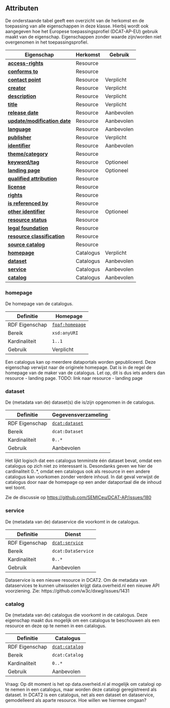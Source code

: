## Attributen

De onderstaande tabel geeft een overzicht van de herkomst en de toepassing van alle eigenschappen in deze klasse. Hierbij wordt ook aangegeven hoe het Europese toepassingsprofiel (DCAT-AP-EU) gebruik maakt van de eigenschap. Eigenschappen zonder waarde zijn/worden niet overgenomen in het toepassingsprofiel.

| **Eigenschap**                                                   | Herkomst  | Gebruik    |
| ---------------------------------------------------------------- | --------- | ---------- |
| <a href="#access-rights">**access-rights**</a>                   | Resource  |            |
| <a href="#conforms-to">**conforms to**</a>                       | Resource  |            |
| <a href="#contact-point">**contact point**                       | Resource  | Verplicht  |
| <a href="#creator">**creator**</a>                               | Resource  | Verplicht  |
| <a href="#description">**description**                           | Resource  | Verplicht  |
| <a href="#title">**title**                                       | Resource  | Verplicht  |
| <a href="#release-date">**release date**                         | Resource  | Aanbevolen |
| <a href="#update-modification-date">**update/modification date** | Resource  | Aanbevolen |
| <a href="#language">**language**                                 | Resource  | Aanbevolen |
| <a href="#publisher">**publisher**                               | Resource  | Verplicht  |
| <a href="#identifier">**identifier**                             | Resource  | Aanbevolen |
| <a href="#theme-category">**theme/category**                     | Resource  |            |
| <a href="#keyword-tag">**keyword/tag**                           | Resource  | Optioneel  |
| <a href="#landing-page">**landing page**                         | Resource  | Optioneel  |
| <a href="#qualified-attribution">**qualified attribution**       | Resource  |            |
| <a href="#license">**license**                                   | Resource  |            |
| <a href="#rights">**rights**                                     | Resource  |            |
| <a href="#is-referenced-by">**is referenced by**                 | Resource  |            |
| <a href="#other-identifier">**other identifier**                 | Resource  | Optioneel  |
| <a href="#resource-status">**resource status**                   | Resource  |            |
| <a href="#legal-foundation">**legal foundation**                 | Resource  |            |
| <a href="#resource-classification">**resource classification**   | Resource  |            |
| <a href="#source-catalog">**source catalog**                     | Resource  |            |
| <a href="#homepage">**homepage**                                 | Catalogus | Verplicht  |
| <a href="#dataset">**dataset**                                   | Catalogus | Aanbevolen |
| <a href="#service">**service**                                   | Catalogus | Aanbevolen |
| <a href="#catalog">**catalog**                         | Catalogus | Aanbevolen |

### homepage

De homepage van de catalogus.  

| Definitie      | Homepage                                                                                    |
| -------------- | ------------------------------------------------------------------------------------------- |
| RDF Eigenschap | <a href="https://www.w3.org/TR/vocab-dcat-2/#Property:catalog_homepage">`foaf:homepage`</a> |
| Bereik         | `xsd:anyURI`                                                                                |
| Kardinaliteit  | `1..1`                                                                                      |
| Gebruik        | Verplicht                                                                                   |

<p class="note" title="Note">
Een catalogus kan op meerdere dataportals worden gepubliceerd. Deze eigenschap verwijst naar de originele homepage. Dat is in de regel de homepage van de maker van de catalogus. Let op, dit is dus iets anders dan resource - landing page. TODO: link naar resource - landing page
</p>


### dataset

De (metadata van de) dataset(s) die is/zijn opgenomen in de catalogus.

| Definitie      | Gegevensverzameling                                                                       |
| -------------- | ----------------------------------------------------------------------------------------- |
| RDF Eigenschap | <a href="https://www.w3.org/TR/vocab-dcat-2/#Property:catalog_dataset">`dcat:dataset`</a> |
| Bereik         | `dcat:Dataset`                                                                            |
| Kardinaliteit  | `0..*`                                                                                    |
| Gebruik        | Aanbevolen                                                                                |

<p class="note" title="Note">
Het lijkt logisch dat een catalogus tenminste één dataset bevat, omdat een catalogus op zich niet zo interessant is. Desondanks geven we hier de cardinaliteit 0..*, omdat een catalogus ook als resource in een andere catalogus kan voorkomen zonder verdere inhoud. In dat geval verwijst de catalogus door naar de homepage op een ander dataportaal die de inhoud wel toont.
    
Zie de discussie op https://github.com/SEMICeu/DCAT-AP/issues/180    
</p>


### service  

De (metadata van de) dataservice die voorkomt in de catalogus.

| Definitie      | Dienst                                                                                    |
| -------------- | ----------------------------------------------------------------------------------------- |
| RDF Eigenschap | <a href="https://www.w3.org/TR/vocab-dcat-2/#Property:catalog_service">`dcat:service`</a> |
| Bereik         | `dcat:DataService`                                                                        |
| Kardinaliteit  | `0..*`                                                                                    |
| Gebruik        | Aanbevolen                                                                                |

<p class="note" title="Note">
Dataservice is een nieuwe resource in DCAT2. Om de metadata van dataservices te kunnen uitwisselen krijgt data.overheid.nl een nieuwe API voorziening.
Zie: https://github.com/w3c/dxwg/issues/1431
</p>


### catalog

De (metadata van de) catalogus die voorkomt in de catalogus. Deze eigenschap maakt dus mogelijk om een catalogus te beschouwen als een resource en deze op te nemen in een catalogus.

| Definitie      | Catalogus                                                                         |
| -------------- | --------------------------------------------------------------------------------- |
| RDF Eigenschap | <a href="https://www.w3.org/TR/vocab-dcat-2/#Property:catalog">`dcat:catalog`</a> |
| Bereik         | `dcat:Catalog`                                                                    |
| Kardinaliteit  | `0..*`                                                                            |
| Gebruik        | Aanbevolen                                                                        |

<p class="note" title="Note">
Vraag: Op dit moment is het op data.overheid.nl al mogelijk om catalogi op te nemen in een catalogus, maar worden deze catalogi geregistreerd als dataset. In DCAT2 is een catalogus, net als een dataset en dataservice, gemodelleerd als aparte resource. Hoe willen we hiermee omgaan?
</p>



